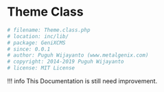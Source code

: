 # Theme Class

```php
# filename: Theme.class.php
# location: inc/lib/
# package: GeniXCMS
# since: 0.0.1
# author: Puguh Wijayanto (www.metalgenix.com)
# copyright: 2014-2019 Puguh Wijayanto
# license: MIT License
```

!!! info
    This Documentation is still need improvement.


